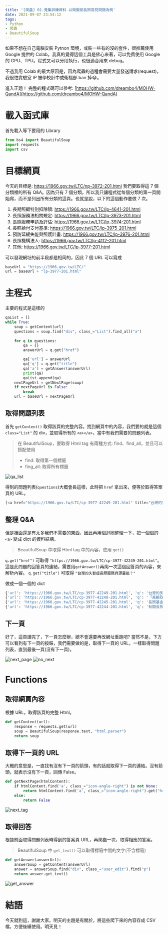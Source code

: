 ```yaml
---
title: '[爬蟲] 01-蒐集訓練資料 以衛服部長照常見問題為例'
date: 2021-09-07 23:54:12
tags:
- Python
- 爬蟲
- BeautifulSoup
---
```


如果不想在自己電腦安裝 Pytnon 環境，或裝一些有的沒的套件，很推薦使用 Google 提供的 Colab。我真的覺得這個工具是佛心來著，可以免費使用 Google 的 GPU、TPU。程式又可以分段執行，也很適合用來 debug。

不過我用 Colab 的最大原因是，因為爬蟲的過程會需要大量發送請求(request)，我很怕實驗室 IP 被學校計中或衛福部 ban 掉😂。

<!-- more -->

進入正題！
完整的程式碼可以參考: [https://github.com/dreambo4/MOHW-QandA](https://github.com/dreambo4/MOHW-QandA)

# 載入函式庫

首先載入等下要用的 Library

```python
from bs4 import BeautifulSoup
import requests
import csv
```

# 目標網頁

今天的目標是: https://1966.gov.tw/LTC/np-3972-201.html
我們要取得這 7 個分類裡的所有 Q&A。因為只有 7 個分類，所以我只讓程式從每個分類的第一頁開始爬，而不是列出所有分類的這頁。也就是說，以下的這個動作要做 7 次。

1. 長期照顧特別扣除額: https://1966.gov.tw/LTC/lp-4641-201.html
2. 長照服務法相關規定: https://1966.gov.tw/LTC/lp-3973-201.html
3. 長照服務申請及評估: https://1966.gov.tw/LTC/lp-3974-201.html
4. 長照給付支付基準: https://1966.gov.tw/LTC/lp-3975-201.html
5. 預防延緩失能與照護計畫: https://1966.gov.tw/LTC/lp-3976-201.html
6. 長照機構法人: https://1966.gov.tw/LTC/lp-4112-201.html
7. 其他: https://1966.gov.tw/LTC/lp-3977-201.html

可以發現網址的前半段都是相同的，因此 7 個 URL 可以寫成

```python
baseUrl = "https://1966.gov.tw/LTC/"
url = baseUrl + "lp-3977-201.html"
```

# 主程式

主要的程式是這樣的

```python
qaList = []
while True:
    soup = getContent(url)
    questions = soup.find("div", class_="List").find_all("a")
    
    for q in questions:
        qa = {}
        answerUrl = q.get("href")

        qa['url'] = answerUrl
        qa['q'] = q.get("title")
        qa['a'] = getAnswer(answerUrl)
        print(qa)
        qaList.append(qa)
    nextPageUrl = getNextPage(soup)
    if nextPageUrl is False:
        break
    url = baseUrl + nextPageUrl
```

## 取得問題列表
首先 `getContent()` 取得該頁的完整內容。找到網頁中的內容，我們要的就是這個 `class="List"` 的 div，並取得所有的 `<a></a>`，當中有我們需要的問題列表。

> 在 BeautifulSoup，要取得 Html tag 有兩種方式: find、find_all，並且可以搭配使用
> - find: 取得第一個標籤
> - fing_all: 取得所有標籤

![qa_list](qa_list.png)

得到的問題列表(`questions`)大概會長這樣，此時把 `href` 拿出來，便等於取得答案頁的 URL。

```python
[<a href="https://1966.gov.tw/LTC/cp-3977-42249-201.html" title="台灣的失智症長照服務資源量能？">台灣的失智症長照服務資源量能？</a>, <a href="https://1966.gov.tw/LTC/cp-3977-42248-201.html" title="「高齡政策白皮書」與「人口白皮書」，這兩者的關係為何？何者應優先適用？">「高齡政策白皮書」與「人口白皮書」，這兩者的關係為何？何者應優先適用？</a>, <a href="https://1966.gov.tw/LTC/cp-3977-42245-201.html" title="長照基金獎助之申請程序？">長照基金獎助之申請程序？</a>, <a href="https://1966.gov.tw/LTC/cp-3977-42244-201.html" title="有關長照服務資源不足地區的定義，建議重新檢討及訂定檢討年限？">有關長照服務資源不足地區的定義，建議重新檢討及訂定檢討年限？</a>]
```

## 整理 Q&A

但是裡面還是有太多我們不需要的東西，因此再用個迴圈整理一下，把一個個的 `<a>` 變成 dict 的資料結構。

> BeautifulSoup 中取得 Html tag 中的內容，使用 `get()`

`q.get("href")` 可取得 `"https://1966.gov.tw/LTC/cp-3977-42249-201.html"`。這是此問題的回答頁的連結，需要用`getAnswer()`再爬一次這個回答頁的內容，來解析內容。
`q.get("title")` 可取得 `"台灣的失智症長照服務資源量能？"`

做成一個一個的 dict
```python
{'url': 'https://1966.gov.tw/LTC/cp-3977-42249-201.html', 'q': '台灣的失智症長照服務資源量能？', 'a': '一、為因應我國快速增加的老年及失智人口，延緩及減輕失智症對社會及家庭的衝擊，並提供失智症及其家庭所需的醫療及照護需求，本部於102年8月公布「失智症防治照護政策網領」，訂定兩大目標及七大面向，以作為我國失智症照護發展方向。並結合跨部會機關依據政策綱領七大面向提出行動方案32項，並依各工作項目之效益指標達成目標，以完善失智症照護防治體系。\n二、為提升失智症社區服務普及性，擴增失智症長照服務量能，已推動措施如下：\n(一)97年起失智者已納入長照十年計畫，失智症長者可經一般失能之基本日常生活活動能力(ADL)或臨床失智評估量表（CDR）評估，判定失能或失智程度，核定補助時數，按老人之需求，提供失智老人適切長照服務。長照服務個案中失智症患者約占9.7%，截至104年5月底，提供失智症長照服務個案約1萬5千多人。\n(二)完善社區照護網絡-多元、在地服務及家庭照顧者：\n1.已完成185個多元日照服務單位(日照中心159個、日托據點26個)，預計105年完成「一鄉鎮一日照」。\r\n2.失智專責服務：已設置日間照顧服務(17縣市共25處)、老人團體家屋(10個單位/83床) 、瑞智學堂(19縣市/60處)、失智症社區服務據點（28據點）、有失智症專區之機構 (41家，計1,317床；另規劃中7家239床)。\r\n3.建構家庭照顧者服務支持網絡：已設置失智症諮詢關懷專線，針對長照十年個案高風險家庭提供諮詢服務（1,141人/年)；提供家庭照顧者照顧訓練（908/場；17,137人次/年），及建立失智症互助家庭（2,451人次)。\n(三)充足長照服務人力：已完成醫事長照專業三個階段培訓課程並展開訓練，至104年8月已訓練約30,000人次；又為讓在地人照顧在地人，擴大培養在地長照人力，100-104年8月止約訓練3200人次。\n(四) 提升民眾對失智症防治及照護的認知：\n1.全民教育：拍攝紀錄片如「被遺忘的時光」、「昨日的記憶」、憶起愛相隨」、「照顧者心情故事-居家服務」、製作失智症衛教手冊、認識失智症單張；辦理學校、職場宣導講座等進行教育宣導。\r\n2.社區健康促進網絡如結合社區關懷據點（1,978個) 辦理老人健康促進活動（6,359場；超過10萬人)。\r\n3.建構高齡友善機構及城市方面：通過認證機構，醫院有105家、長照機構有3家及1家衛生所；並於22縣市全面推動高齡友善城市，讓 280萬之長者受惠。\n三、未來規劃：\n(一) 104年5月已完成長期照顧服務法立法，可依法設置長照基金，發展服務及人力資源。\r\n(二) 整合原有之長照十年計畫與長照服務網基礎，推動長期照顧服務量能提升計畫。'}
{'url': 'https://1966.gov.tw/LTC/cp-3977-42248-201.html', 'q': '「高齡政策白皮書」與「人口白皮書」，這兩者的關係為何？何者應優先適用？', 'a': '(一) 人口政策白皮書所關注的人口議題包含了少子女化、高齡化、移民，高齡社會白皮書主要針對高齡者及未來高齡社會提出四大願景與相關具體行動措施。雖兩者皆有針對高齡化提出相關對策，但為因應人口老化迅速、家庭與生活型態改變與社會價值變遷的挑戰，我國必須針對當今社會之高齡多元需求，同時參考國際經驗與趨勢，必須即早提出更前瞻且整體性的政策規劃，以滿足我國高齡者能夠享有健康生活、幸福家庭、活力社會與友善環境，達到延長國人健康年數、減少失能老年人口的目標，並且整體提升高齡者生活幸福感。\r\n\xa0(二) 人口政策白皮書與高齡社會白皮書兩者並無衝突與適用之優先順序，高齡社會白皮書亦有融合人口政策白皮書之理念，並特別針對未來高齡人口需求延伸提出高齡政策之前瞻性架構與規劃，以共同實踐政府政策之願景。'}
{'url': 'https://1966.gov.tw/LTC/cp-3977-42245-201.html', 'q': '長照基金獎助之申請程序？', 'a': '1.本部長照十年計畫2.0-106年度補助計畫，106年部分，本部社家署已於106年1月12日以衛授家字第1060800004號函送本部「106年度運用社會福利基金辦理長照十年計畫2.0補助項目及基準」，將補助案件分為主軸計畫、整合型計畫及專案計畫等三類，可依該三類之補助項目、基準、作業程序辦理。\r\n2.107年（含）以後及非屬上開長照十年計畫2.0-106年度補助計畫經費之申請程序與相關作業規範，本部將另訂長照基金獎助作業要點。'}
{'url': 'https://1966.gov.tw/LTC/cp-3977-42244-201.html', 'q': '有關長照服務資源不足地區的定義，建議重新檢討及訂定檢討年限？', 'a': '1.現行長照服務資源不足地區，係依本部99年及103年辦理長照服務資源盤點所規劃之長照服務網區域劃分。\r\n2.本辦法第三條已明定「至少每五年辦理長照服務資源供需之調查」。\r\n3.將依前項辦理之調查結果，定期檢討長照服務資源不足地區之定義。'}
```

## 下一頁
好了，這頁讀完了，下一頁怎麼辦，總不會還要再改網址重跑吧?
當然不是，下方可以看到有下一頁的按鈕，我們需要做的是，取得下一頁的 URL，一樣取得問題列表，直到最後一頁(沒有下一頁)。

![next_page](next_page.png)
![no_next](no_next.png)

# Functions

## 取得網頁內容
根據 URL，取得該頁的完整 Html。
```python
def getContent(url):
    response = requests.get(url)
    soup = BeautifulSoup(response.text, "html.parser")
    return soup 
```

## 取得下一頁的 URL
大概的意思是，一直找有沒有下一頁的箭頭，有的話就取得下一頁的連結。沒有箭頭，就表示沒有下一頁，回傳 False。

```python
def getNextPage(htmlContent):
    if htmlContent.find('a', class_="icon-angle-right") is not None:
        return htmlContent.find('a', class_="icon-angle-right").get("href")
    else:
        return False
```
![next_tag](next_tag.png)

## 取得回答
根據前面取得問題列表時得到的答案頁 URL，再爬蟲一次，取得相應的答案。

> BeautifulSoup 中 `get_text()` 可以取得標籤中間的文字(不含標籤)

```python
def getAnswer(answerUrl):
    answerSoup = getContent(answerUrl)
    answer = answerSoup.find("div", class_="user_edit").find("p")
    return answer.get_text()
```
![get_answer](get_answer.png)

# 結語
今天就到這，謝謝大家。明天的主題是有關於，將這些爬下來的內容存成 CSV 檔，方便後續使用。明天見！